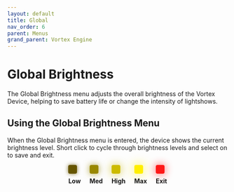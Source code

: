 ```yaml
---
layout: default
title: Global
nav_order: 6
parent: Menus
grand_parent: Vortex Engine
---
```


<style>
  .brightness-container {
    display: flex;
    justify-content: center;
    align-items: center;
    gap: 20px; /* Adds space between each brightness option */
    margin-bottom: 16px;
  }

  .brightness-box {
    width: 20px;
    height: 20px;
    border-radius: 4px;
    display: inline-block;
    box-shadow: 0 0 20px rgba(0, 0, 0, 0.8);
  }

  .yellow-1 {
    background-color: #665500;
    box-shadow: 0 0 10px rgba(102, 85, 0, 0.8);
  }

  .yellow-2 {
    background-color: #998800;
    box-shadow: 0 0 15px rgba(153, 136, 0, 0.8);
  }

  .yellow-3 {
    background-color: #ccbb00;
    box-shadow: 0 0 20px rgba(204, 187, 0, 0.8);
  }

  .yellow-4 {
    background-color: #ffee00;
    box-shadow: 0 0 25px rgba(255, 238, 0, 0.8);
  }

  .red-blink {
    background-color: #ff0000;
    box-shadow: 0 0 20px rgba(255, 0, 0, 0.8);
    animation: blink 1s infinite;
  }

  @keyframes blink {
    50% { opacity: 0; }
  }

  .brightness-label {
    text-align: center;
    margin-top: 8px;
  }
</style>

# Global Brightness

The Global Brightness menu adjusts the overall brightness of the Vortex Device, helping to save battery life or change the intensity of lightshows.

## Using the Global Brightness Menu

When the Global Brightness menu is entered, the device shows the current brightness level. Short click to cycle through brightness levels and select on to save and exit.


<div class="brightness-container">
  <div>
    <div class="brightness-box yellow-1"></div>
    <div class="brightness-label"><strong>Low</strong></div>
  </div>
  <div>
    <div class="brightness-box yellow-2"></div>
    <div class="brightness-label"><strong>Med</strong></div>
  </div>
  <div>
    <div class="brightness-box yellow-3"></div>
    <div class="brightness-label"><strong>High</strong></div>
  </div>
  <div>
    <div class="brightness-box yellow-4"></div>
    <div class="brightness-label"><strong>Max</strong></div>
  </div>
  <div>
    <div class="brightness-box red-blink"></div>
    <div class="brightness-label"><strong>Exit</strong></div>
  </div>
</div>
